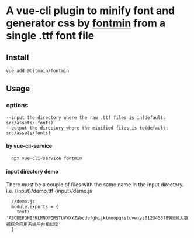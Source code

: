 # A vue-cli plugin to minify font and generator css by [fontmin](https://github.com/ecomfe/fontmin) from a single .ttf font file

## Install

```vue add @bitmain/fontmin```

## Usage

### options

```
--input the directory where the raw .ttf files is in(default: src/assets/_fonts)
--output the directory where the minified files is to(default: src/assets/fonts)
```
#### by vue-cli-service
```javascript
  npx vue-cli-service fontmin
```

#### input directory demo
There must be a couple of files with the same name in the input directory.
i.e.
{input}/demo.ttf
{input}/demo.js
```
  //demo.js
  module.exports = {
    text: 'ABCDEFGHIJKLMNOPQRSTUVWXYZabcdefghijklmnopqrstuvwxyz0123456789视频大数据综合应用系统平台相似度'
  }
```
